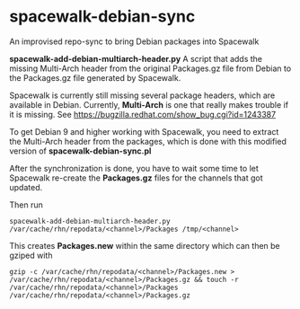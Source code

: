 spacewalk-debian-sync
=====================

An improvised repo-sync to bring Debian packages into Spacewalk

**spacewalk-add-debian-multiarch-header.py** A script that adds the missing Multi-Arch header from the original Packages.gz file from Debian to the Packages.gz file generated by Spacewalk.

Spacewalk is currently still missing several package headers, which are available in Debian. Currently, **Multi-Arch** is one that really makes trouble if it is missing. See https://bugzilla.redhat.com/show_bug.cgi?id=1243387

To get Debian 9 and higher working with Spacewalk, you need to extract the Multi-Arch header from the packages, which is done with this modified version of **spacewalk-debian-sync.pl**

After the synchronization is done, you have to wait some time to let Spacewalk re-create the **Packages.gz** files for the channels that got updated.

Then run

```
spacewalk-add-debian-multiarch-header.py /var/cache/rhn/repodata/<channel>/Packages /tmp/<channel>
```

This creates **Packages.new** within the same directory which can then be gziped with

```
gzip -c /var/cache/rhn/repodata/<channel>/Packages.new > /var/cache/rhn/repodata/<channel>/Packages.gz && touch -r /var/cache/rhn/repodata/<channel>/Packages /var/cache/rhn/repodata/<channel>/Packages.gz 
```
